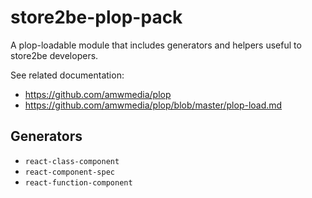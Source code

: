 # store2be-plop-pack

A plop-loadable module that includes generators and helpers useful to store2be developers.

See related documentation:

- https://github.com/amwmedia/plop
- https://github.com/amwmedia/plop/blob/master/plop-load.md<Paste>

## Generators

- `react-class-component`
- `react-component-spec`
- `react-function-component`
